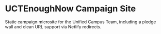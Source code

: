 # UCTEnoughNow Campaign Site

Static campaign microsite for the Unified Campus Team, including a pledge wall and clean URL support via Netlify redirects.